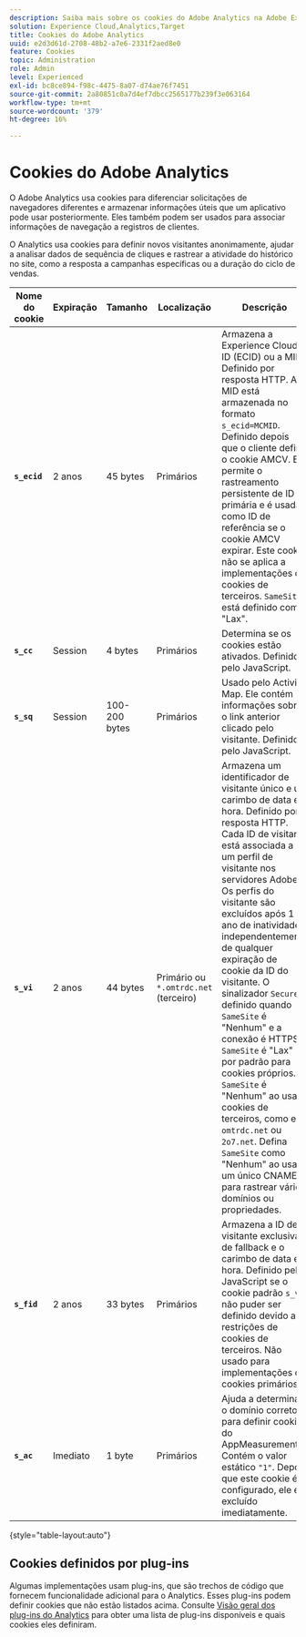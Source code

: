 ```yaml
---
description: Saiba mais sobre os cookies do Adobe Analytics na Adobe Experience Cloud.
solution: Experience Cloud,Analytics,Target
title: Cookies do Adobe Analytics
uuid: e2d3d61d-2708-48b2-a7e6-2331f2aed8e0
feature: Cookies
topic: Administration
role: Admin
level: Experienced
exl-id: bc8ce894-f98c-4475-8a07-d74ae76f7451
source-git-commit: 2a80851c0a7d4ef7dbcc2565177b239f3e063164
workflow-type: tm+mt
source-wordcount: '379'
ht-degree: 16%

---
```


# Cookies do Adobe Analytics

O Adobe Analytics usa cookies para diferenciar solicitações de navegadores diferentes e armazenar informações úteis que um aplicativo pode usar posteriormente. Eles também podem ser usados para associar informações de navegação a registros de clientes.

O Analytics usa cookies para definir novos visitantes anonimamente, ajudar a analisar dados de sequência de cliques e rastrear a atividade do histórico no site, como a resposta a campanhas específicas ou a duração do ciclo de vendas.

| Nome do cookie | Expiração | Tamanho | Localização | Descrição |
| --- | --- | --- | --- | --- |
| **`s_ecid`** | 2 anos | 45 bytes | Primários | Armazena a Experience Cloud ID (ECID) ou a MID. Definido por resposta HTTP. A MID está armazenada no formato `s_ecid=MCMID`. Definido depois que o cliente define o cookie AMCV. Ela permite o rastreamento persistente de ID primária e é usada como ID de referência se o cookie AMCV expirar. Este cookie não se aplica a implementações de cookies de terceiros. `SameSite` está definido como &quot;Lax&quot;. |
| **`s_cc`** | Session | 4 bytes | Primários | Determina se os cookies estão ativados. Definido pelo JavaScript. |
| **`s_sq`** | Session | 100-200 bytes | Primários | Usado pelo Activity Map. Ele contém informações sobre o link anterior clicado pelo visitante. Definido pelo JavaScript. |
| **`s_vi`** | 2 anos | 44 bytes | Primário ou `*.omtrdc.net` (terceiro) | Armazena um identificador de visitante único e um carimbo de data e hora. Definido por resposta HTTP. Cada ID de visitante está associada a um perfil de visitante nos servidores Adobe. Os perfis do visitante são excluídos após 1 ano de inatividade, independentemente de qualquer expiração de cookie da ID do visitante. O sinalizador `Secure` é definido quando `SameSite` é &quot;Nenhum&quot; e a conexão é HTTPS. `SameSite` é &quot;Lax&quot; por padrão para cookies próprios. `SameSite` é &quot;Nenhum&quot; ao usar cookies de terceiros, como em `omtrdc.net` ou `2o7.net`. Defina `SameSite` como &quot;Nenhum&quot; ao usar um único CNAME para rastrear vários domínios ou propriedades. |
| **`s_fid`** | 2 anos | 33 bytes | Primários | Armazena a ID de visitante exclusiva de fallback e o carimbo de data e hora. Definido pelo JavaScript se o cookie padrão `s_vi` não puder ser definido devido a restrições de cookies de terceiros. Não usado para implementações de cookies primários. |
| **`s_ac`** | Imediato | 1 byte | Primários | Ajuda a determinar o domínio correto para definir cookies do AppMeasurement. Contém o valor estático `"1"`. Depois que este cookie é configurado, ele é excluído imediatamente. |

{style="table-layout:auto"}

## Cookies definidos por plug-ins

Algumas implementações usam plug-ins, que são trechos de código que fornecem funcionalidade adicional para o Analytics. Esses plug-ins podem definir cookies que não estão listados acima. Consulte [Visão geral dos plug-ins do Analytics](https://experienceleague.adobe.com/en/docs/analytics/implementation/vars/plugins/impl-plugins) para obter uma lista de plug-ins disponíveis e quais cookies eles definiram.
